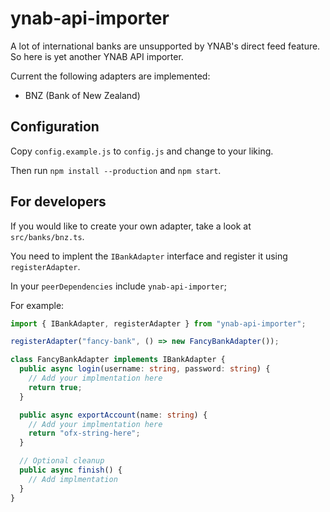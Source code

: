 # ynab-api-importer

A lot of international banks are unsupported by YNAB's direct feed feature. So
here is yet another YNAB API importer.

Current the following adapters are implemented:

- BNZ (Bank of New Zealand)

## Configuration

Copy `config.example.js` to `config.js` and change to your liking.

Then run `npm install --production` and `npm start`.

## For developers

If you would like to create your own adapter, take a look at `src/banks/bnz.ts`.

You need to implent the `IBankAdapter` interface and register it using
`registerAdapter`.

In your `peerDependencies` include `ynab-api-importer`;

For example:

```typescript
import { IBankAdapter, registerAdapter } from "ynab-api-importer";

registerAdapter("fancy-bank", () => new FancyBankAdapter());

class FancyBankAdapter implements IBankAdapter {
  public async login(username: string, password: string) {
    // Add your implmentation here
    return true;
  }

  public async exportAccount(name: string) {
    // Add your implmentation here
    return "ofx-string-here";
  }

  // Optional cleanup
  public async finish() {
    // Add implmentation
  }
}
```
